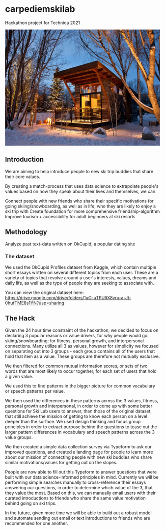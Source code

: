 # carpediemskilab
Hackathon project for Technica 2021

![Jackson.jpeg](Jackson.jpeg)




## Introduction

We are aiming to help introduce people to new ski trip buddies that share their core values.

By creating a match-process that uses data science to extrapolate people's values based on how they speak about their lives and themselves, we can:

Connect people with new friends who share their specific motivations for going skiing/snowboarding, as well as in life, who they are likely to enjoy a ski trip with
Create foundation for more comprehensive friendship-algorithm
Improve tourism + accessibility for adult beginners at ski resorts 


## Methodology
Analyze past text-data written on OkCupid, a popular dating site 

### The dataset
We used the OkCupid Profiles dataset from Kaggle, which contain multiple short essays written on several different topics from each user. These are a variety of topics that revolve around a user's interests, values, dreams and daily life, as well as the type of people they are seeking to associate with.


You can view the original dataset here: https://drive.google.com/drive/folders/1uO-uTPUltX8vru-a-Jt-0hufTME8s1YN?usp=sharing

## The Hack

Given the 24 hour time constraint of the hackathon, we decided to focus on declaring 3 popular reasons or value drivers, for why people would go skiing/snowboarding: for fitness, personal growth, and interpersonal connections. Many utilize all 3 as values, however for simplicity we focused on separating out into 3 groups - each group contains all of the users that hold that item as a value. These groups are therefore not mutually exclusive.

We then filtered for common mutual information scores, or sets of two words that are most likely to occur together, for each set of users that hold a given value. 

We used this to find patterns in the bigger picture for common vocabulary or speech patterns per value.

We then used the differences in these patterns across the 3 values, fitness, personal growth and interpersonal, in order to come up with some better questions for Ski Lab users to answer, than those of the original dataset, that still achieve the mission of getting to know each person on a level deeper than the surface. We used design thinking and focus group principles in order to extract purpose behind the questions to tease out the larger pattern differences in vocabulary and speech patterns across the 3 value groups.

We then created a simple data collection survey via Typeform to ask our improved questions, and created a landing page for people to learn more about our mission of connecting people with new ski buddies who share similar motivations/values for getting out on the slopes. 

People are now able to fill out this Typeform to answer questions that were built with our data science-informed principles in mind. Currently we will be performing simple searches manually to cross-reference their essays answering our questions, in order to determine which value of the 3, that they value the most. Based on this, we can manually email users with their curated introductions to friends who share the same value motivation behind going on ski trips.

In the future, given more time we will be able to build out a robust model and automate sending out email or text introductions to friends who are recommended for one another.


